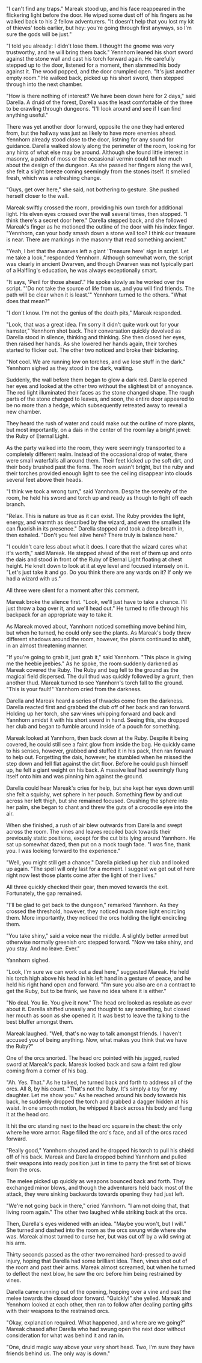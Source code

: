 "I can't find any traps." Mareak stood up, and his face reappeared in the flickering light before the door. He wiped some dust off of his fingers as he walked back to his 2 fellow adventurers. "It doesn't help that you lost my kit of thieves' tools earlier, but hey: you're going through first anyways, so I'm sure the gods will be just."

"I told you already: I didn't lose them. I thought the gnome was very trustworthy, and he will bring them back." Yennhorn leaned his short sword against the stone wall and cast his torch forward again. He carefully stepped up to the door, listened for a moment, then slammed his body against it. The wood popped, and the door crumpled open. "It's just another empty room." He walked back, picked up his short sword, then stepped through into the next chamber.

"How is there nothing of interest? We have been down here for 2 days," said Darella. A druid of the forest, Darella was the least comfortable of the three to be crawling through dungeons. "I'll look around and see if I can find anything useful."

There was yet another door forward, opposite the one they had entered from, but the hallway was just as likely to have more enemies ahead. Yennhorn already stood close to the door, listning for any sound for guidance. Darella walked slowly along the perimeter of the room, looking for any hints of what else may be around. Although she found little interest in masonry, a patch of moss or the occasional vermin could tell her much about the design of the dungeon. As she passed her fingers along the wall, she felt a slight breeze coming seemingly from the stones itself. It smelled fresh, which was a refreshing change.

"Guys, get over here," she said, not bothering to gesture. She pushed herself closer to the wall.

Mareak swiftly crossed the room, providing his own torch for additional light. His elven eyes crossed over the wall several times, then stopped. "I think there's a secret door here." Darella stepped back, and she followed Mareak's finger as he motioned the outline of the door with his index finger. "Yennhorn, can your body smash down a stone wall too? I think our treasure is near. There are markings in the masonry that read something ancient."

"Yeah, I bet that the dwarves left a giant 'Treasure here' sign in script. Let me take a look," responded Yennhorn. Although somewhat worn, the script was clearly in ancient Dwarven, and though Dwarven was not typically part of a Halfling's education, he was always exceptionally smart.

"It says, 'Peril for those ahead'." He spoke slowly as he worked over the script. "'Do not take the source of life from us, and you will find friends. The path will be clear when it is least.'" Yennhorn turned to the others. "What does that mean?"

"I don't know. I'm not the genius of the death pits," Mareak responded.

"Look, that was a great idea. I'm sorry it didn't quite work out for your hamster," Yennhorn shot back. Their conversation quickly devolved as Darella stood in silence, thinking and thinking. She then closed her eyes, then raised her hands. As she lowered her hands again, their torches started to flicker out. The other two noticed and broke their bickering.

"Not cool. We are running low on torches, and we lose stuff in the dark." Yennhorn sighed as they stood in the dark, waiting.

Suddenly, the wall before them began to glow a dark red. Darella opened her eyes and looked at the other two without the slightest bit of annoyance. The red light illuminated their faces as the stone changed shape. The rough parts of the stone changed to leaves, and soon, the entire door appeared to be no more than a hedge, which subsequently retreated away to reveal a new chamber. 

They heard the rush of water and could make out the outline of more plants, but most importantly, on a dais in the center of the room lay a bright jewel: the Ruby of Eternal Light.


As the party walked into the room, they were seemingly transported to a completely different realm. Instead of the occasional drop of water, there were small waterfalls all around them. Their feet kicked up the soft dirt, and their body brushed past the ferns. The room wasn't bright, but the ruby and their torches provided enough light to see the ceiling disappear into clouds several feet above their heads.

"I think we took a wrong turn," said Yannhorn. Despite the serenity of the room, he held his sword and torch up and ready as though to fight off each branch.

"Relax. This is nature as true as it can exist. The Ruby provides the light, energy, and warmth as described by the wizard, and even the smallest life can fluorish in its presence." Darella stopped and took a deep breath in, then exhaled. "Don't you feel alive here? There truly is balance here."

"I couldn't care less about what it does. I care that the wizard cares what it's worth," said Mareak. He stepped ahead of the rest of them up and onto the dais and stood in front of the Ruby of Eternal Light floating at chest height. He knelt down to look at it at eye level and focused intensely on it. "Let's just take it and go. Do you think there are any wards on it? If only we had a wizard with us."

All three were silent for a moment after this comment.

Mareak broke the silence first. "Look, we'll just have to take a chance. I'll just throw a bag over it, and we'll head out." He turned to rifle through his backpack for an appropriate way to take it.

As Mareak moved about, Yannhorn noticed something move behind him, but when he turned, he could only see the plants. As Mareak's body threw different shadows around the room, however, the plants continued to shift, in an almost threatening manner.

"If you're going to grab it, just grab it," said Yannhorn. "This place is giving me the heebie jeebies." As he spoke, the room suddenly darkened as Mareak covered the Ruby. The Ruby and bag fell to the ground as the magical field dispersed. The dull thud was quickly followed by a grunt, then another thud. Mareak turned to see Yannhorn's torch fall to the ground. "This is your fault!" Yannhorn cried from the darkness.

Darella and Mareak heard a series of thwacks come from the darkness. Darella reacted first and grabbed the club off of her back and ran forward. Holding up her torch, she saw vines whipping forward and back and Yannhorn amidst it with his short sword in hand. Seeing this, she dropped her club and began to fumble around inside of a pouch for something.

Mareak looked at Yannhorn, then back down at the Ruby. Despite it being covered, he could still see a faint glow from inside the bag. He quickly came to his senses, however, grabbed and stuffed it in his pack, then ran forward to help out. Forgetting the dais, however, he stumbled when he missed the step down and fell flat against the dirt floor. Before he could push himself up, he felt a giant weight on his back. A massive leaf had seemingly flung itself onto him and was pinning him against the ground.

Darella could hear Mareak's cries for help, but she kept her eyes down until she felt a squishy, wet sphere in her pouch. Something flew by and cut across her left thigh, but she remained focused. Crushing the sphere into her palm, she began to chant and threw the guts of a crocodile eye into the air.

When she finished, a rush of air blew outwards from Darella and swept across the room. The vines and leaves recoiled back towards their previously static positions, except for the cut bits lying around Yannhorn. He sat up somewhat dazed, then put on a mock tough face. "I was fine, thank you. I was looking forward to the experience."

"Well, you might still get a chance." Darella picked up her club and looked up again. "The spell will only last for a moment. I suggest we get out of here right now lest those plants come after the light of their lives."

All three quickly checked their gear, then moved towards the exit. Fortunately, the gap remained.

"I'll be glad to get back to the dungeon," remarked Yannhorn. As they crossed the threshold, however, they noticed much more light encircling them. More importantly, they noticed the orcs holding the light encircling them.

"You take shiny," said a voice near the middle. A slightly better armed but otherwise normally greenish orc stepped forward. "Now we take shiny, and you stay. And no leave. Ever."

Yannhorn sighed.


"Look, I'm sure we can work out a deal here," suggested Mareak. He held his torch high above his head in his left hand in a gesture of peace, and he held his right hand open and forward. "I'm sure you also are on a contract to get the Ruby, but to be frank, we have no idea where it is either." 

"No deal. You lie. You give it now." The head orc looked as resolute as ever about it. Darella shifted uneasily and thought to say something, but closed her mouth as soon as she opened it. It was best to leave the talking to the best bluffer amongst them.

Mareak laughed. "Well, that's no way to talk amongst friends. I haven't accused you of being anything. Now, what makes you think that we have the Ruby?" 

One of the orcs snorted. The head orc pointed with his jagged, rusted sword at Mareak's pack. Mareak looked back and saw a faint red glow coming from a corner of his bag.

"Ah. Yes. That." As he talked, he turned back and forth to address all of the orcs. All 8, by his count. "That's not the Ruby. It's simply a toy for my daughter. Let me show you." As he reached around his body towards his back, he suddenly dropped the torch and grabbed a dagger hidden at his waist. In one smooth motion, he whipped it back across his body and flung it at the head orc.

It hit the orc standing next to the head orc square in the chest: the only where he wore armor. Rage filled the orc's face, and all of the orcs raced forward.

"Really good," Yannhorn shouted and he dropped his torch to pull his shield off of his back. Mareak and Darella dropped behind Yannhorn and pulled their weapons into ready position just in time to parry the first set of blows from the orcs.

The melee picked up quickly as weapons bounced back and forth. They exchanged minor blows, and though the adventurers held back most of the attack, they were sinking backwards towards opening they had just left. 

"We're not going back in there," cried Yannhorn. "I am not doing that, that living room again." The other two laughed while striking back at the orcs. 

Then, Darella's eyes widened with an idea. "Maybe you won't, but I will." She turned and dashed into the room as the orcs swung wide where she was. Mareak almost turned to curse her, but was cut off by a wild swing at his arm.

Thirty seconds passed as the other two remained hard-pressed to avoid injury, hoping that Darella had some brilliant idea. Then, vines shot out of the room and past their arms. Mareak almost screamed, but when he turned to deflect the next blow, he saw the orc before him being restrained by vines.

Darella came running out of the opening, hopping over a vine and past the melee towards the closed door forward. "Quickly!" she yelled. Mareak and Yennhorn looked at each other, then ran to follow after dealing parting gifts with their weapons to the restrained orcs.

"Okay, explanation required. What happened, and where are we going?" Mareak chased after Darella who had swung open the next door without consideration for what was behind it and ran in.

"One, druid magic way above your very short head. Two, I'm sure they have friends behind us. The only way is down."
